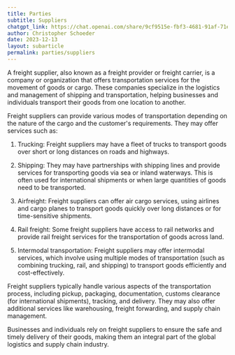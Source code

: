 ```yaml
---
title: Parties
subtitle: Suppliers
chatgpt_link: https://chat.openai.com/share/9cf9515e-fbf3-4681-91af-71efdf56ce73
author: Christopher Schoeder
date: 2023-12-13
layout: subarticle
permalink: parties/suppliers
---
```


A freight supplier, also known as a freight provider or freight carrier, is a company or organization that offers transportation services for the movement of goods or cargo. These companies specialize in the logistics and management of shipping and transportation, helping businesses and individuals transport their goods from one location to another.

Freight suppliers can provide various modes of transportation depending on the nature of the cargo and the customer's requirements. They may offer services such as:

1. Trucking: Freight suppliers may have a fleet of trucks to transport goods over short or long distances on roads and highways.

2. Shipping: They may have partnerships with shipping lines and provide services for transporting goods via sea or inland waterways. This is often used for international shipments or when large quantities of goods need to be transported.

3. Airfreight: Freight suppliers can offer air cargo services, using airlines and cargo planes to transport goods quickly over long distances or for time-sensitive shipments.

4. Rail freight: Some freight suppliers have access to rail networks and provide rail freight services for the transportation of goods across land.

5. Intermodal transportation: Freight suppliers may offer intermodal services, which involve using multiple modes of transportation (such as combining trucking, rail, and shipping) to transport goods efficiently and cost-effectively.

Freight suppliers typically handle various aspects of the transportation process, including pickup, packaging, documentation, customs clearance (for international shipments), tracking, and delivery. They may also offer additional services like warehousing, freight forwarding, and supply chain management.

Businesses and individuals rely on freight suppliers to ensure the safe and timely delivery of their goods, making them an integral part of the global logistics and supply chain industry.
